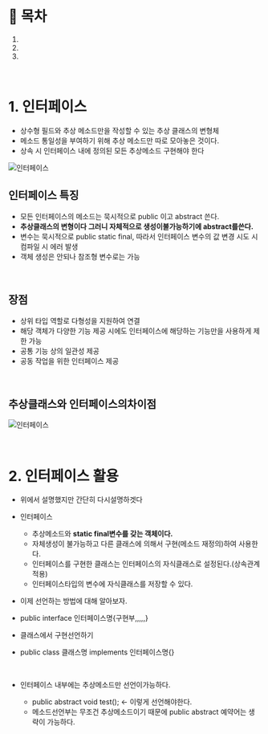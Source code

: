 # 🔖 목차

1.
2.
3.


<br/>

# 1. 인터페이스
- 상수형 필드와 추상 메소드만을 작성할 수 있는 추상 클래스의 변형체
- 메소드 통일성을 부여하기 위해 추상 메소드만 따로 모아놓은 것이다.
- 상속 시 인터페이스 내에 정의된 모든 추상메소드 구현해야 한다

![인터페이스](https://user-images.githubusercontent.com/126074577/226387027-2cc82ea9-9cc4-4a87-a656-9c59c73eebf3.png)


## 인터페이스 특징

- 모든 인터페이스의 메소드는 묵시적으로 public 이고 abstract 쓴다.
- **추상클래스의 변형이다 그러니 자체적으로 생성이불가능하기에 abstract를쓴다.**
- 변수는 묵시적으로 public static final, 따라서 인터페이스 변수의 값 변경 시도 시 컴파일 시 에러 발생
- 객체 생성은 안되나 참조형 변수로는 가능


<br/>

## 장점
- 상위 타입 역할로 다형성을 지원하여 연결
- 해당 객체가 다양한 기능 제공 시에도 인터페이스에 해당하는 기능만을 사용하게 제한 가능
- 공통 기능 상의 일관성 제공
- 공동 작업을 위한 인터페이스 제공

<br/>


## 추상클래스와 인터페이스의차이점
![인터페이스](https://user-images.githubusercontent.com/126074577/226389043-102f64d6-e048-4fa7-a87c-0e2b547ef52e.png)


<br/>

# 2. 인터페이스 활용

- 위에서 설명했지만 간단히 다시설명하겟다
- 인터페이스

   - 추상메소드와 **static final변수를 갖는 객체이다.**
   - 자체생성이 불가능하고 다른 클래스에 의해서 구현(메소드 재정의)하여 사용한다.
   - 인터페이스를 구현한 클래스는 인터페이스의 자식클래스로 설정된다.(상속관계적용)
   - 인터페이스타입의 변수에 자식클래스를 저장할 수 있다.

- 이제 선언하는 방법에 대해 알아보자.
- public interface 인터페이스명{구현부,,,,,}
- 클래스에서 구현선언하기
- public class 클래스명 implements 인터페이스명{}

<br/>

- 인터페이스 내부에는 추상메소드만 선언이가능하다.

   - public abstract void test(); <- 이렇게 선언해야한다.
   - 메소드선언부는 무조건 추상메소드이기 때문에 public abstract 예약어는 생략이 가능하다.

```java




